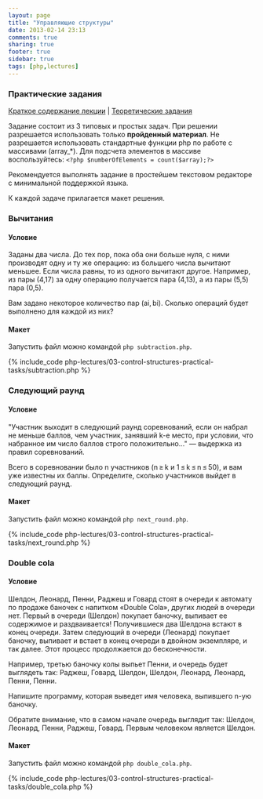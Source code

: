 ```yaml
---
layout: page
title: "Управляющие структуры"
date: 2013-02-14 23:13
comments: true
sharing: true
footer: true
sidebar: true
tags: [php,lectures]
---
```

### Практические задания

[Краткое содержание лекции](03-control-structures.html) |
[Теоретические задания](03-control-structures-theoretical-tasks.html)

Задание состоит из 3 типовых и простых задач. При решении разрешается использовать только **пройденный материал**.
Не разрешается использовать стандартные функции php по работе с массивами (array_*).
Для подсчета элементов в массиве воспользуйтесь: ```<?php $numberOfElements = count($array);?>```

Рекомендуется выполнять задание в простейшем текстовом редакторе с минимальной поддержкой языка.

К каждой задаче прилагается макет решения.

### Вычитания
#### Условие
Заданы два числа. До тех пор, пока оба они больше нуля, с ними производят одну и ту же операцию: из большего числа вычитают меньшее.
Если числа равны, то из одного вычитают другое. Например, из пары (4,17) за одну операцию получается пара (4,13), а из пары (5,5) пара (0,5).

Вам задано некоторое количество пар (ai, bi). Сколько операций будет выполнено для каждой из них?
#### Макет

Запустить файл можно командой ```php subtraction.php```.

{% include_code php-lectures/03-control-structures-practical-tasks/subtraction.php %}

### Следующий раунд
#### Условие
"Участник выходит в следующий раунд соревнований, если он набрал не меньше баллов, чем участник, занявший k-е место, при условии,
что набранное им число баллов строго положительно..." — выдержка из правил соревнований.

Всего в соревновании было n участников (n ≥ k и 1 ≤ k ≤ n ≤ 50), и вам уже известны их баллы. Определите, сколько участников выйдет в следующий раунд.
#### Макет

Запустить файл можно командой ```php next_round.php```.

{% include_code php-lectures/03-control-structures-practical-tasks/next_round.php %}

### Double cola
#### Условие
Шелдон, Леонард, Пенни, Раджеш и Говард стоят в очереди к автомату по продаже баночек с напитком «Double Cola»,
других людей в очереди нет. Первый в очереди (Шелдон) покупает баночку, выпивает ее содержимое и раздваивается!
Получившиеся два Шелдона встают в конец очереди. Затем следующий в очереди (Леонард) покупает баночку,
выпивает и встает в конец очереди в двойном экземпляре, и так далее. Этот процесс продолжается до бесконечности.

Например, третью баночку колы выпьет Пенни, и очередь будет выглядеть так: Раджеш, Говард, Шелдон, Шелдон, Леонард, Леонард, Пенни, Пенни.

Напишите программу, которая выведет имя человека, выпившего n-ую баночку.

Обратите внимание, что в самом начале очередь выглядит так: Шелдон, Леонард, Пенни, Раджеш, Говард. Первым человеком является Шелдон.
#### Макет

Запустить файл можно командой ```php double_cola.php```.

{% include_code php-lectures/03-control-structures-practical-tasks/double_cola.php %}


